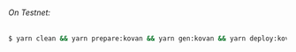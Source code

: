
###### On Testnet:
```sh
$ yarn clean && yarn prepare:kovan && yarn gen:kovan && yarn deploy:kovan
```
